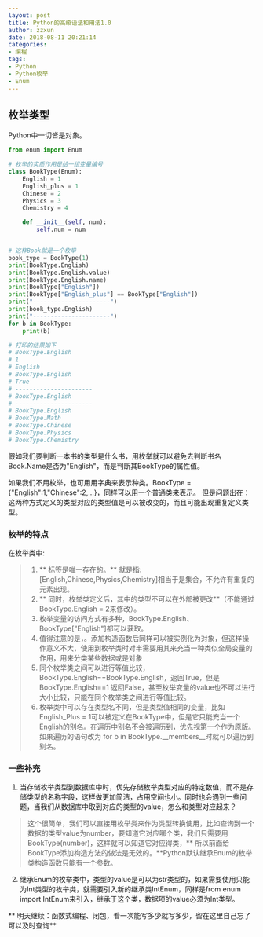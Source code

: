 ```yaml
---
layout: post
title: Python的高级语法和用法1.0
author: zzxun
date: 2018-08-11 20:21:14
categories:
- 编程
tags:
- Python
- Python枚举
- Enum
---
```


## 枚举类型 ##
Python中一切皆是对象。
~~~python 
from enum import Enum

# 枚举的实质作用是给一组变量编号
class BookType(Enum):
    English = 1
    English_plus = 1
    Chinese = 2
    Physics = 3
    Chemistry = 4

    def __init__(self, num):
        self.num = num


# 这样Book就是一个枚举
book_type = BookType(1)
print(BookType.English)
print(BookType.English.value)
print(BookType.English.name)
print(BookType["English"])
print(BookType["English_plus"] == BookType["English"])
print("----------------------")
print(book_type.English)
print("----------------------")
for b in BookType:
    print(b)

# 打印的结果如下
# BookType.English
# 1
# English
# BookType.English
# True
# ----------------------
# BookType.English
# ----------------------
# BookType.English
# BookType.Math
# BookType.Chinese
# BookType.Physics
# BookType.Chemistry
~~~
假如我们要判断一本书的类型是什么书，用枚举就可以避免去判断书名Book.Name是否为"English"，而是判断其BookType的属性值。

如果我们不用枚举，也可用用字典来表示种类。BookType = {"English":1,"Chinese":2,...}，同样可以用一个普通类来表示。
但是问题出在：这两种方式定义的类型对应的类型值是可以被改变的，而且可能出现重复定义类型。
### 枚举的特点 ###
在枚举类中:
>1. ** 标签是唯一存在的。** 就是指:[English,Chinese,Physics,Chemistry]相当于是集合，不允许有重复的元素出现。
>2. ** 同时，枚举类定义后，其中的类型不可以在外部被更改**（不能通过BookType.English = 2来修改）。
>3. 枚举变量的访问方式有多种，BookType.English、BookType["English"]都可以获取。
>4. 值得注意的是，。添加构造函数后同样可以被实例化为对象，但这样操作意义不大，使用到枚举类时对半需要用其来充当一种类似全局变量的作用，用来分类某些数据或是对象
>5. 同个枚举类之间可以进行等值比较，BookType.English==BookType.English，返回True，但是BookType.English==1 返回False，甚至枚举变量的value也不可以进行大小比较，只能在同个枚举类之间进行等值比较。
>6. 枚举类中可以存在类型名不同，但是类型值相同的变量，比如English_Plus = 1可以被定义在BookType中，但是它只能充当一个English的别名。在遍历中别名不会被遍历到，优先视第一个作为原版。如果遍历的语句改为 for b in BookType.__members__时就可以遍历到别名。

### 一些补充 ###
1. 当存储枚举类型到数据库中时，优先存储枚举类型对应的特定数值，而不是存储类型的名称字段，这样做更加简洁，占用空间也小。同时也会遇到一些问题，当我们从数据库中取到对应的类型的value，怎么和类型对应起来？
> 这个很简单，我们可以直接用枚举类来作为类型转换使用，比如查询到一个数据的类型value为number，要知道它对应哪个类，我们只需要用BookType(number)，这样就可以知道它对应得类，** 所以前面给BookType添加构造方法的做法是无效的。**Python默认继承Enum的枚举类构造函数只能有一个参数。
2. 继承Enum的枚举类中，类型的value是可以为str类型的，如果需要使用只能为Int类型的枚举类，就需要引入新的继承类IntEnum，同样是from enum import IntEnum来引入，继承于这个类，数据项的value必须为Int类型。

** 明天继续：函数式编程、闭包，看一次能写多少就写多少，留在这里自己忘了可以及时查询**